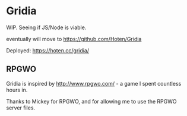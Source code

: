 # Gridia

WIP. Seeing if JS/Node is viable.

eventually will move to https://github.com/Hoten/Gridia

Deployed: https://hoten.cc/gridia/

## RPGWO

Gridia is inspired by http://www.rpgwo.com/ - a game I spent countless hours in.

Thanks to Mickey for RPGWO, and for allowing me to use the RPGWO server files.
